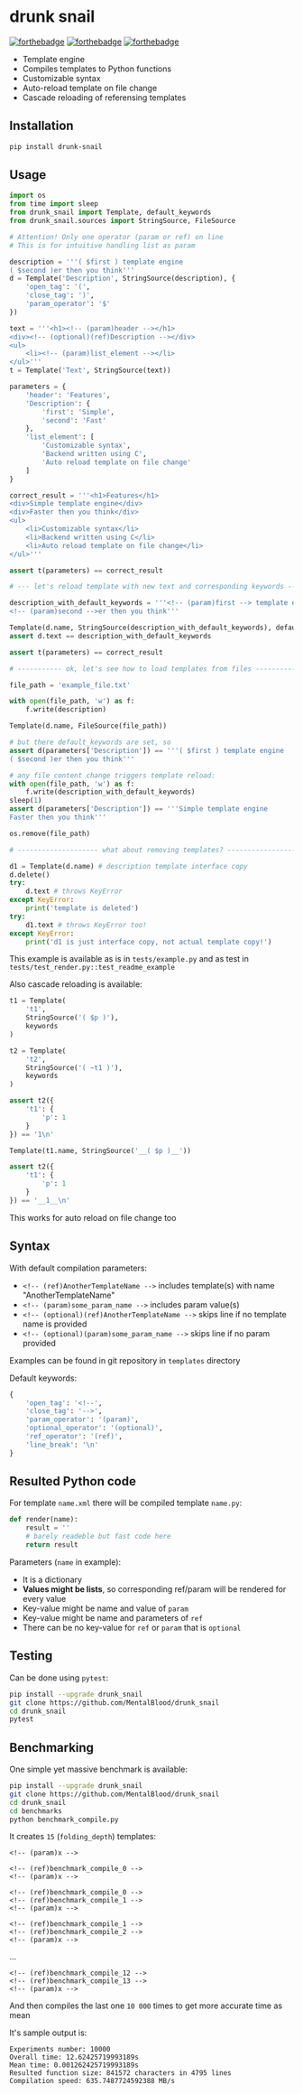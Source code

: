 # drunk snail

[![forthebadge](https://forthebadge.com/images/badges/made-with-c.svg)](https://forthebadge.com) [![forthebadge](https://forthebadge.com/images/badges/powered-by-black-magic.svg)](https://forthebadge.com) [![forthebadge](https://forthebadge.com/images/badges/ages-18.svg)](https://forthebadge.com)



* Template engine
* Compiles templates to Python functions
* Customizable syntax
* Auto-reload template on file change
* Cascade reloading of referensing templates



## Installation

```bash
pip install drunk-snail
```



## Usage

```python
import os
from time import sleep
from drunk_snail import Template, default_keywords
from drunk_snail.sources import StringSource, FileSource

# Attention! Only one operator (param or ref) on line
# This is for intuitive handling list as param

description = '''( $first ) template engine
( $second )er then you think'''
d = Template('Description', StringSource(description), {
    'open_tag': '(',
    'close_tag': ')',
    'param_operator': '$'
})

text = '''<h1><!-- (param)header --></h1>
<div><!-- (optional)(ref)Description --></div>
<ul>
	<li><!-- (param)list_element --></li>
</ul>'''
t = Template('Text', StringSource(text))

parameters = {
    'header': 'Features',
    'Description': {
        'first': 'Simple',
        'second': 'Fast'
    },
    'list_element': [
        'Customizable syntax',
        'Backend written using C',
        'Auto reload template on file change'
    ]
}

correct_result = '''<h1>Features</h1>
<div>Simple template engine</div>
<div>Faster then you think</div>
<ul>
	<li>Customizable syntax</li>
	<li>Backend written using C</li>
	<li>Auto reload template on file change</li>
</ul>'''

assert t(parameters) == correct_result

# --- let's reload template with new text and corresponding keywords ---

description_with_default_keywords = '''<!-- (param)first --> template engine
<!-- (param)second -->er then you think'''

Template(d.name, StringSource(description_with_default_keywords), default_keywords)
assert d.text == description_with_default_keywords

assert t(parameters) == correct_result

# ----------- ok, let's see how to load templates from files -----------

file_path = 'example_file.txt'

with open(file_path, 'w') as f:
    f.write(description)

Template(d.name, FileSource(file_path))

# but there default_keywords are set, so
assert d(parameters['Description']) == '''( $first ) template engine
( $second )er then you think'''

# any file content change triggers template reload:
with open(file_path, 'w') as f:
    f.write(description_with_default_keywords)
sleep(1)
assert d(parameters['Description']) == '''Simple template engine
Faster then you think'''

os.remove(file_path)

# -------------------- what about removing templates? --------------------

d1 = Template(d.name) # description template interface copy
d.delete()
try:
    d.text # throws KeyError
except KeyError:
    print('template is deleted')
try:
    d1.text # throws KeyError too!
except KeyError:
    print('d1 is just interface copy, not actual template copy!')
```

This example is available as is in `tests/example.py` and as test in `tests/test_render.py::test_readme_example`

Also cascade reloading is available:

```python
t1 = Template(
    't1', 
    StringSource('( $p )'), 
    keywords
)

t2 = Template(
    't2', 
    StringSource('( ~t1 )'), 
    keywords
)

assert t2({
    't1': {
        'p': 1
    }
}) == '1\n'

Template(t1.name, StringSource('__( $p )__'))

assert t2({
    't1': {
        'p': 1
    }
}) == '__1__\n'
```

This works for auto reload on file change too



## Syntax

With default compilation parameters:

* `<!-- (ref)AnotherTemplateName -->` includes template(s) with name "AnotherTemplateName"
* `<!-- (param)some_param_name -->` includes param value(s)
* `<!-- (optional)(ref)AnotherTemplateName -->` skips line if no template name is provided
* `<!-- (optional)(param)some_param_name -->` skips line if no param provided

Examples can be found in git repository in `templates` directory

Default keywords:

```python
{
    'open_tag': '<!--',
    'close_tag': '-->',
    'param_operator': '(param)',
    'optional_operator': '(optional)',
    'ref_operator': '(ref)',
    'line_break': '\n'
}
```



## Resulted Python code

For template `name.xml` there will be compiled template `name.py`:

```python
def render(name):
    result = ''
    # barely readeble but fast code here
    return result
```

Parameters (`name` in example):

* It is a dictionary
* **Values might be lists**, so corresponding ref/param will be rendered for every value
* Key-value might be name and value of `param`
* Key-value might be name and parameters of `ref`
* There can be no key-value for `ref` or `param` that is `optional`



## Testing

Can be done using `pytest`:

```bash
pip install --upgrade drunk_snail
git clone https://github.com/MentalBlood/drunk_snail
cd drunk_snail
pytest
```



## Benchmarking

One simple yet massive benchmark is available:

```bash
pip install --upgrade drunk_snail
git clone https://github.com/MentalBlood/drunk_snail
cd drunk_snail
cd benchmarks
python benchmark_compile.py
```

It creates `15` (`folding_depth`) templates:

```
<!-- (param)x -->
```

```
<!-- (ref)benchmark_compile_0 -->
<!-- (param)x -->
```

```
<!-- (ref)benchmark_compile_0 -->
<!-- (ref)benchmark_compile_1 -->
<!-- (param)x -->
```

```
<!-- (ref)benchmark_compile_1 -->
<!-- (ref)benchmark_compile_2 -->
<!-- (param)x -->
```

...

```
<!-- (ref)benchmark_compile_12 -->
<!-- (ref)benchmark_compile_13 -->
<!-- (param)x -->
```

And then compiles the last one `10 000` times to get more accurate time as mean

It's sample output is:

```
Experiments number: 10000
Overall time: 12.62425719993189s
Mean time: 0.001262425719993189s
Resulted function size: 841572 characters in 4795 lines
Compilation speed: 635.7487724592388 MB/s
```

